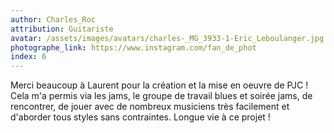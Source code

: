 ```yaml
---
author: Charles_Roc
attribution: Guitariste
avatar: /assets/images/avatars/charles-_MG_3933-1-Eric_Leboulanger.jpg
photographe_link: https://www.instagram.com/fan_de_phot 
index: 6
---
```

Merci beaucoup à Laurent pour la création et la mise en oeuvre de PJC ! Cela m'a permis via les jams, le groupe de travail blues et soirée jams, de rencontrer, de jouer avec de nombreux musiciens très facilement et d'aborder tous styles sans contraintes. Longue vie à ce projet !
